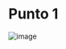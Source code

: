 # **Punto 1**
![image](https://github.com/juanCarrique/dds-correlativas/assets/102698445/88d09957-462f-43c0-8985-2976c04b8f1a)
